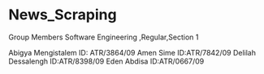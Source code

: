 # News_Scraping

Group Members 
Software Engineering ,Regular,Section 1

Abigya Mengistalem ID: ATR/3864/09
Amen Sime ID:ATR/7842/09
Delilah Dessalengh ID:ATR/8398/09
Eden Abdisa  ID:ATR/0667/09
